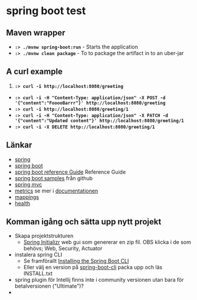 # spring boot test


## Maven wrapper

 * __`:> ./mvnw spring-boot:run`__ - Starts the application
 * __`:> ./mvnw clean package`__ - To to package the artifact in to an uber-jar 


## A curl example

 1. __`:> curl -i http://localhost:8080/greeting`__
 *  __`:> curl -i -H "Content-Type: application/json" -X POST -d '{"content":"FooooBarrr"}' http://localhost:8080/greeting`__
 *  __`:> curl -i http://localhost:8080/greeting/1`__
 *  __`:> curl -i -H "Content-Type: application/json" -X PATCH -d '{"content":"Updated content"}' http://localhost:8080/greeting/1`__
 *  __`:> curl -i -X DELETE http://localhost:8080/greeting/1`__
 

## Länkar ##

 * [spring](http://spring.io/)
 * [spring boot](http://projects.spring.io/spring-boot/)
 * [spring boot reference Guide](http://docs.spring.io/spring-boot/docs/current-SNAPSHOT/reference/htmlsingle/#howto) Reference Guide
 * [spring boot samples](https://github.com/spring-projects/spring-boot/tree/master/spring-boot-samples) från github
 * [spring mvc](http://docs.spring.io/spring/docs/current/spring-framework-reference/html/mvc.html) 
 * [metrics](http://localhost:8080/metrics/) se mer i [documentationen](http://docs.spring.io/spring-boot/docs/current/reference/html/production-ready-metrics.html)
 * [mappings](http://localhost:8080/mappings)
 * [health](http://localhost:8080/health)

## Komman igång och sätta upp nytt projekt 

 * Skapa projektstrukturen 
   - [Spring Initializr](http://start.spring.io/) web gui som genererar en zip fil. OBS klicka i de som behövs; Web, Security, Actuator
 * instalera spring CLI
   - Se framförallt [Installing the Spring Boot CLI](http://docs.spring.io/spring-boot/docs/current/reference/html/getting-started-installing-spring-boot.html#getting-started-installing-the-cli)
   - Eller välj en version på [spring-boot-cli](http://repo.spring.io/snapshot/org/springframework/boot/spring-boot-cli/) packa upp och läs  INSTALL.txt
 * spring plugin för Intellij finns inte i community versionen utan bara för betalversionen ("Ultimate")?
 * 
